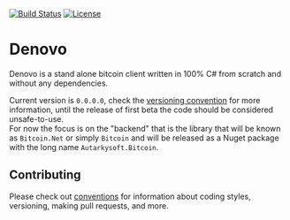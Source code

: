 [![Build Status](https://travis-ci.org/Autarkysoft/Denovo.svg?branch=master)](https://travis-ci.org/Autarkysoft/Denovo)
[![License](https://img.shields.io/badge/license-MIT-blue.svg)](https://github.com/Autarkysoft/Denovo/blob/master/License)

# Denovo
Denovo is a stand alone bitcoin client written in 100% C# from scratch and without any dependencies.  

Current version is `0.0.0.0`, check the [versioning convention](https://github.com/Autarkysoft/Conventions/blob/master/Versioning.md)
for more information, until the release of first beta the code should be considered unsafe-to-use.  
For now the focus is on the "backend" that is the library that will be known as `Bitcoin.Net` or simply `Bitcoin` and will be released
as a Nuget package with the long name `Autarkysoft.Bitcoin`.

## Contributing
Please check out [conventions](https://github.com/Autarkysoft/Conventions) for information about coding styles, versioning, 
making pull requests, and more.
